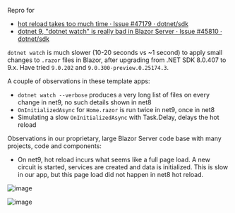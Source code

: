Repro for
- [hot reload takes too much time · Issue \#47179 · dotnet/sdk](https://github.com/dotnet/sdk/issues/47179)
- [dotnet 9, "dotnet watch" is really bad in Blazor Server · Issue \#45810 · dotnet/sdk](https://github.com/dotnet/sdk/issues/45810)

`dotnet watch` is much slower (10-20 seconds vs ~1 second) to apply small changes to `.razor` files in Blazor, after upgrading from .NET SDK 8.0.407 to 9.x.
Have tried `9.0.202` and `9.0.300-preview.0.25174.3`.

A couple of observations in these template apps:
- `dotnet watch --verbose` produces a very long list of files on every change in net9, no such details shown in net8
- `OnInitializedAsync` for `Home.razor` is run twice in net9, once in net8
- Simulating a slow `OnInitializedAsync` with Task.Delay, delays the hot reload

Observations in our proprietary, large Blazor Server code base with many projects, code and components:
- On net9, hot reload incurs what seems like a full page load. A new circuit is started, services are created and data is initialized. This is slow in our app, but this page load did not happen in net8 hot reload.


![image](https://github.com/user-attachments/assets/5e88dc7e-bc29-441c-bffe-eb4dcc8cbb36)

![image](https://github.com/user-attachments/assets/088547ae-ae77-4e85-a92d-4411c6136305)

